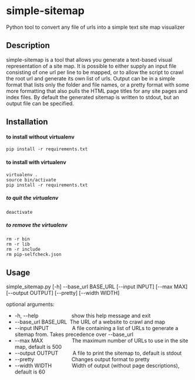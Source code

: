 # simple-sitemap
Python tool to convert any file of urls into a simple text site map visualizer

## Description
simple-sitemap is a tool that allows you generate a text-based visual representation of a site map.  It is possible to either supply an input file consisting of one url per line to be mapped, or to allow the script to crawl the root url and generate its own list of urls.  Output can be in a simple format that lists only the folder and file names, or a pretty format with some more formatting that also pulls the HTML page titles for any site pages and index files.  By default the generated sitemap is written to stdout, but an output file can be specified.

## Installation

#### to install without virtualenv
    pip install -r requirements.txt

#### to install with virtualenv
    virtualenv .
    source bin/activate
    pip install -r requirements.txt


##### to quit the virtualenv
    deactivate

##### to remove the virtualenv
    rm -r bin
    rm -r lib
    rm -r include
    rm pip-selfcheck.json

## Usage

simple_sitemap.py [-h] --base_url BASE_URL [--input INPUT] [--max MAX] [--output OUTPUT] [--pretty] [--width WIDTH]

optional arguments:<br>
*  -h, --help&nbsp;&nbsp;&nbsp;&nbsp;&nbsp;&nbsp;&nbsp;&nbsp;&nbsp;&nbsp;&nbsp;&nbsp;&nbsp;&nbsp;&nbsp;&nbsp;&nbsp;&nbsp;&nbsp;&nbsp;&nbsp;&nbsp;&nbsp;show this help message and exit<br>
*  --base_url BASE_URL&nbsp;&nbsp;The URL of a website to crawl and map<br>
*  --input INPUT&nbsp;&nbsp;&nbsp;&nbsp;&nbsp;&nbsp;&nbsp;&nbsp;&nbsp;&nbsp;&nbsp;&nbsp;&nbsp;&nbsp;&nbsp;&nbsp;A file containing a list of URLs to generate a sitemap from. Takes precedence over --base_url<br>
*  --max MAX&nbsp;&nbsp;&nbsp;&nbsp;&nbsp;&nbsp;&nbsp;&nbsp;&nbsp;&nbsp;&nbsp;&nbsp;&nbsp;&nbsp;&nbsp;&nbsp;&nbsp;&nbsp;&nbsp;&nbsp;The maximum number of URLs to use in the site map, default is 500<br>
*  --output OUTPUT&nbsp;&nbsp;&nbsp;&nbsp;&nbsp;&nbsp;&nbsp;&nbsp;&nbsp;&nbsp;A file to print the sitemap to, default is stdout<br>
*  --pretty&nbsp;&nbsp;&nbsp;&nbsp;&nbsp;&nbsp;&nbsp;&nbsp;&nbsp;&nbsp;&nbsp;&nbsp;&nbsp;&nbsp;&nbsp;&nbsp;&nbsp;&nbsp;&nbsp;&nbsp;&nbsp;&nbsp;&nbsp;&nbsp;&nbsp;&nbsp;Changes output format to pretty<br>
*  --width WIDTH&nbsp;&nbsp;&nbsp;&nbsp;&nbsp;&nbsp;&nbsp;&nbsp;&nbsp;&nbsp;&nbsp;&nbsp;&nbsp;&nbsp;Width of output (without page descriptions), default is 60
